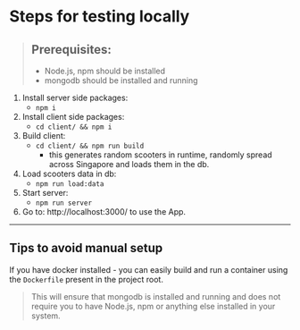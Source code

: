 # Steps for testing locally

> ## Prerequisites:
> - Node.js, npm should be installed
> - mongodb should be installed and running

1. Install server side packages:
    - `npm i`
2. Install client side packages:
    - `cd client/ && npm i`
3. Build client:
    - `cd client/ && npm run build`
        - this generates random scooters in runtime, randomly spread across Singapore and loads them in the db.
4. Load scooters data in db:
    - `npm run load:data`
5. Start server:
    - `npm run server`
6. Go to: <a>http://localhost:3000/</a> to use the App.

---
## Tips to avoid manual setup
If you have docker installed - you can easily build and run a container using the `Dockerfile` present in the project root.
> This will ensure that mongodb is installed and running
> and does not require you to have Node.js, npm or anything else installed in your system.